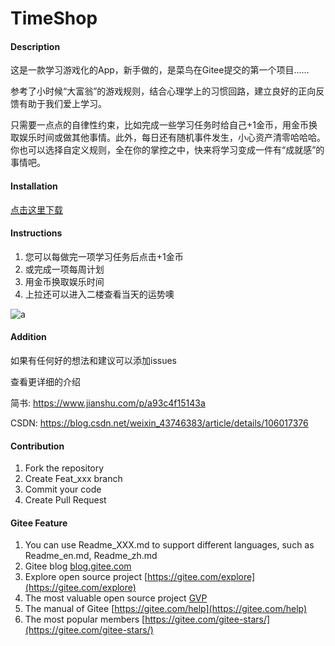 # TimeShop

#### Description
这是一款学习游戏化的App，新手做的，是菜鸟在Gitee提交的第一个项目……

参考了小时候“大富翁”的游戏规则，结合心理学上的习惯回路，建立良好的正向反馈有助于我们爱上学习。

只需要一点点的自律性约束，比如完成一些学习任务时给自己+1金币，用金币换取娱乐时间或做其他事情。此外，每日还有随机事件发生，小心资产清零哈哈哈。你也可以选择自定义规则，全在你的掌控之中，快来将学习变成一件有“成就感”的事情吧。

#### Installation

[点击这里下载](https://gitee.com/Lin-sudo/TimeShop/releases)

#### Instructions

1.  您可以每做完一项学习任务后点击+1金币
2.  或完成一项每周计划
3.  用金币换取娱乐时间
4.  上拉还可以进入二楼查看当天的运势噢

![a](http://lin-sudo.gitee.io/image/jiesao-1.png)

#### Addition

如果有任何好的想法和建议可以添加issues

查看更详细的介绍

简书: https://www.jianshu.com/p/a93c4f15143a

CSDN: https://blog.csdn.net/weixin_43746383/article/details/106017376

#### Contribution

1.  Fork the repository
2.  Create Feat_xxx branch
3.  Commit your code
4.  Create Pull Request


#### Gitee Feature

1.  You can use Readme\_XXX.md to support different languages, such as Readme\_en.md, Readme\_zh.md
2.  Gitee blog [blog.gitee.com](https://blog.gitee.com)
3.  Explore open source project [https://gitee.com/explore](https://gitee.com/explore)
4.  The most valuable open source project [GVP](https://gitee.com/gvp)
5.  The manual of Gitee [https://gitee.com/help](https://gitee.com/help)
6.  The most popular members  [https://gitee.com/gitee-stars/](https://gitee.com/gitee-stars/)
